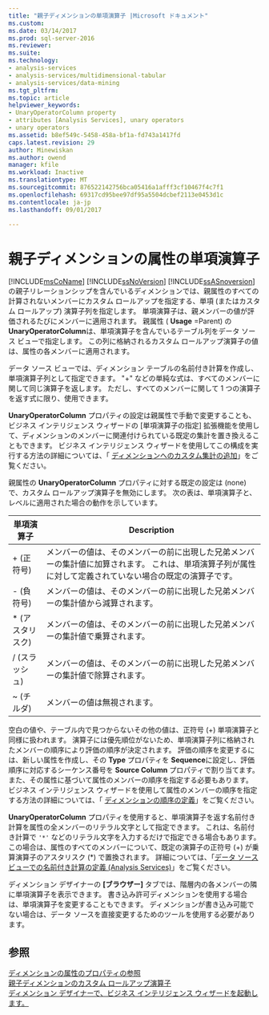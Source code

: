 ```yaml
---
title: "親子ディメンションの単項演算子 |Microsoft ドキュメント"
ms.custom: 
ms.date: 03/14/2017
ms.prod: sql-server-2016
ms.reviewer: 
ms.suite: 
ms.technology:
- analysis-services
- analysis-services/multidimensional-tabular
- analysis-services/data-mining
ms.tgt_pltfrm: 
ms.topic: article
helpviewer_keywords:
- UnaryOperatorColumn property
- attributes [Analysis Services], unary operators
- unary operators
ms.assetid: b8ef549c-5458-458a-bf1a-fd743a1417fd
caps.latest.revision: 29
author: Minewiskan
ms.author: owend
manager: kfile
ms.workload: Inactive
ms.translationtype: MT
ms.sourcegitcommit: 876522142756bca05416a1afff3cf10467f4c7f1
ms.openlocfilehash: 69317cd95bee97df95a5504dcbef2113e0453d1c
ms.contentlocale: ja-jp
ms.lasthandoff: 09/01/2017

---
```

# <a name="parent-child-dimension-attributes---unary-operators"></a>親子ディメンションの属性の単項演算子
  [!INCLUDE[msCoName](../../includes/msconame-md.md)] [!INCLUDE[ssNoVersion](../../includes/ssnoversion-md.md)] [!INCLUDE[ssASnoversion](../../includes/ssasnoversion-md.md)]の親子リレーションシップを含んでいるディメンションでは、親属性のすべての計算されないメンバーにカスタム ロールアップを指定する、単項 (またはカスタム ロールアップ) 演算子列を指定します。 単項演算子は、親メンバーの値が評価されるたびにメンバーに適用されます。 親属性 ( **Usage** =Parent) の**UnaryOperatorColumn**は、単項演算子を含んでいるテーブル列をデータ ソース ビューで指定します。 この列に格納されるカスタム ロールアップ演算子の値は、属性の各メンバーに適用されます。  
  
 データ ソース ビューでは、ディメンション テーブルの名前付き計算を作成し、単項演算子列として指定できます。 "+" などの単純な式は、すべてのメンバーに関して同じ演算子を返します。 ただし、すべてのメンバーに関して 1 つの演算子を返す式に限り、使用できます。  
  
 **UnaryOperatorColumn** プロパティの設定は親属性で手動で変更することも、ビジネス インテリジェンス ウィザードの [単項演算子の指定] 拡張機能を使用して、ディメンションのメンバーに関連付けられている既定の集計を置き換えることもできます。 ビジネス インテリジェンス ウィザードを使用してこの構成を実行する方法の詳細については、「 [ディメンションへのカスタム集計の追加](../../analysis-services/multidimensional-models/bi-wizard-add-a-custom-aggregation-to-a-dimension.md)」をご覧ください。  
  
 親属性の **UnaryOperatorColumn** プロパティに対する既定の設定は (none) で、カスタム ロールアップ演算子を無効にします。 次の表は、単項演算子と、レベルに適用された場合の動作を示しています。  
  
|単項演算子|Description|  
|--------------------|-----------------|  
|+ (正符号)|メンバーの値は、そのメンバーの前に出現した兄弟メンバーの集計値に加算されます。 これは、単項演算子列が属性に対して定義されていない場合の既定の演算子です。|  
|- (負符号)|メンバーの値は、そのメンバーの前に出現した兄弟メンバーの集計値から減算されます。|  
|* (アスタリスク)|メンバーの値は、そのメンバーの前に出現した兄弟メンバーの集計値で乗算されます。|  
|/ (スラッシュ)|メンバーの値は、そのメンバーの前に出現した兄弟メンバーの集計値で除算されます。|  
|~ (チルダ)|メンバーの値は無視されます。|  
  
 空白の値や、テーブル内で見つからないその他の値は、正符号 (+) 単項演算子と同様に扱われます。 演算子には優先順位がないため、単項演算子列に格納されたメンバーの順序により評価の順序が決定されます。 評価の順序を変更するには、新しい属性を作成し、その **Type** プロパティを **Sequence**に設定し、評価順序に対応するシーケンス番号を **Source Column** プロパティで割り当てます。 また、その属性に基づいて属性のメンバーの順序を指定する必要もあります。 ビジネス インテリジェンス ウィザードを使用して属性のメンバーの順序を指定する方法の詳細については、「 [ディメンションの順序の定義](../../analysis-services/multidimensional-models/bi-wizard-define-the-ordering-for-a-dimension.md)」をご覧ください。  
  
 **UnaryOperatorColumn** プロパティを使用すると、単項演算子を返す名前付き計算を属性の全メンバーのリテラル文字として指定できます。 これは、名前付き計算で `'*'` などのリテラル文字を入力するだけで指定できる場合もあります。 この場合は、属性のすべてのメンバーについて、既定の演算子の正符号 (+) が乗算演算子のアスタリスク (*) で置換されます。 詳細については、「[データ ソース ビューでの名前付き計算の定義 &#40;Analysis Services&#41;](../../analysis-services/multidimensional-models/define-named-calculations-in-a-data-source-view-analysis-services.md)」をご覧ください。  
  
 ディメンション デザイナーの **[ブラウザー]** タブでは、階層内の各メンバーの隣に単項演算子を表示できます。 書き込み許可ディメンションを使用する場合は、単項演算子を変更することもできます。 ディメンションが書き込み可能でない場合は、データ ソースを直接変更するためのツールを使用する必要があります。  
  
## <a name="see-also"></a>参照  
 [ディメンションの属性のプロパティの参照](../../analysis-services/multidimensional-models/dimension-attribute-properties-reference.md)   
 [親子ディメンションのカスタム ロールアップ演算子](../../analysis-services/multidimensional-models/parent-child-dimension-attributes-custom-rollup-operators.md)   
 [ディメンション デザイナーで、ビジネス インテリジェンス ウィザードを起動します。](../../analysis-services/multidimensional-models/database-dimensions-bi-wizard-in-dimension-designer.md)  
  
  

